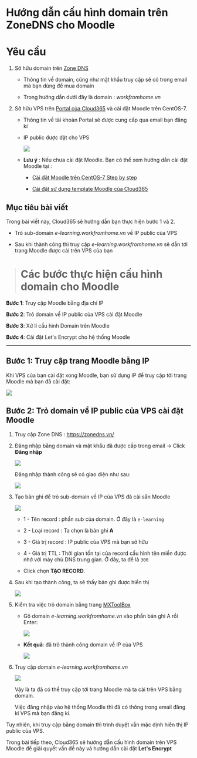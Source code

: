 # Hướng dẫn cấu hình domain trên ZoneDNS cho Moodle

# Yêu cầu

1. Sở hữu domain trên [Zone DNS](https://zonedns.vn/)
    - Thông tin về domain, cũng như mật khẩu truy cập sẽ có trong email mà bạn dùng để mua domain

    - Trong hướng dẫn dưới đây là domain : *workfromhome.vn*

2. Sở hữu VPS trên [Portal của Cloud365](https://portal.cloud365.vn/) và cài đặt Moodle trên CentOS-7.

    - Thông tin về tài khoản Portal sẽ được cung cấp qua email bạn đăng kí

    - IP public được đặt cho VPS

        <img src="https://i.imgur.com/f2G4cGU.png">

    - **Lưu ý** : Nếu chưa cài đặt Moodle. Bạn có thể xem hướng dẫn cài đặt Moodle tại : 
        - [Cài đặt Moodle trên CentOS-7 Step by step](https://news.cloud365.vn/cai-dat-moodle-3-8-1-tren-centos7/)

        - [Cài đặt sử dụng template Moodle của Cloud365](https://support.cloud365.vn/cloud-app/su-dung-template-moodle-tai-cloud365/)

## Mục tiêu bài viết
Trong bài viết này, Cloud365 sẽ hướng dẫn bạn thực hiện bước 1 và 2.

- Trỏ sub-domain *e-learning.workfromhome.vn* về IP public của VPS

- Sau khi thành công thì truy cập *e-learning.workfromhome.vn* sẽ dẫn tới trang Moodle được cài trên VPS của bạn

> # Các bước thực hiện cấu hình domain cho Moodle
**Bước 1**: Truy cập Moodle bằng địa chỉ IP

**Bước 2**: Trỏ domain về IP public của VPS cài đặt Moodle

**Bước 3**: Xử lí cấu hình Domain trên Moodle

**Bước 4**: Cài đặt Let's Encrypt cho hệ thống Moodle

-----

## **Bước 1**: Truy cập trang Moodle bằng IP
Khi VPS của bạn cài đặt xong Moodle, bạn sử dụng IP để truy cập tới trang Moodle mà bạn đã cài đặt:

<img src="https://i.imgur.com/udgRdFm.png">

## **Bước 2**: Trỏ domain về IP public của VPS cài đặt Moodle
1. Truy cập Zone DNS : https://zonedns.vn/ 

2. Đăng nhập bằng domain và mật khẩu đã được cấp trong email -> Click **Đăng nhập**

    <img src="https://i.imgur.com/kuqqbwj.png">

    Đăng nhập thành công sẽ có giao diện như sau:

    <img src="https://i.imgur.com/4aMnIY4.png">

3. Tạo bản ghi để trỏ sub-domain về IP của VPS đã cài sẵn Moodle

    <img src="https://i.imgur.com/BPWXVst.png">

    - 1 - Tên record : phần sub của domain. Ở đây là `e-learning`
    - 2 - Loại record : Ta chọn là bản ghi **A**
    - 3 - Giá trị record : IP public của VPS mà bạn sở hữu
    - 4 - Giá trị TTL : Thời gian tồn tại của record cấu hình tên miền được nhớ với máy chủ DNS trung gian. Ở đây, ta để là `300`

    - Click chọn **TẠO RECORD**.

4. Sau khi tạo thành công, ta sẽ thấy bản ghi được hiển thị

    <img src="https://i.imgur.com/wREsAVk.png">

5. Kiểm tra việc trỏ domain bằng trang [MXToolBox](https://mxtoolbox.com/NetworkTools.aspx)
    - Gõ domain *e-learning.workfromhome.vn* vào phần bản ghi A rồi Enter:
        
        <img src="https://i.imgur.com/D0w8S1d.png">

    - **Kết quả**: đã trỏ thành công domain về IP của VPS
        
        <img src="https://i.imgur.com/SLVvaLy.png">

6. Truy cập domain *e-learning.workfromhome.vn*

    <img src="https://i.imgur.com/udgRdFm.png">

    Vậy là ta đã có thể truy cập tới trang Moodle mà ta cài trên VPS bằng domain.

    Việc đăng nhập vào hệ thống Moodle thì đã có thông trong email đăng kí VPS mà bạn đăng kí.

Tuy nhiên, khi truy cập bằng domain thì trình duyệt vẫn mặc định hiển thị IP public của VPS.

Trong bài tiếp theo, Cloud365 sẽ hướng dẫn cấu hình domain trên VPS Moodle để giải quyết vấn đề này và hướng dẫn cài đặt **Let's Encrypt**